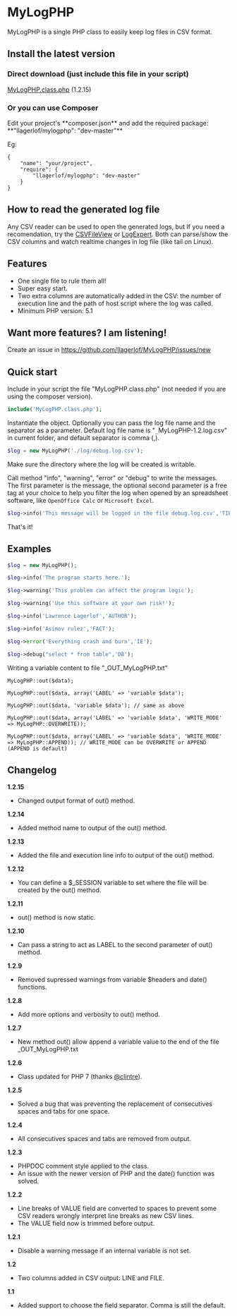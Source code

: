 <h1>MyLogPHP</h1>

MyLogPHP is a single PHP class to easily keep log files in CSV format.

<h2>Install the latest version</h2>

<h3>Direct download (just include this file in your script)</h3>
<a href="https://raw.githubusercontent.com/llagerlof/MyLogPHP/master/MyLogPHP.class.php">MyLogPHP.class.php</a> (1.2.15)
<br>
<h3>Or you can use Composer</h3>
Edit your project's **composer.json** and add the required package: **"llagerlof/mylogphp": "dev-master"**

Eg:

    {
        "name": "your/project",
        "require": {
            "llagerlof/mylogphp": "dev-master"
        }
    }
<h2>How to read the generated log file</h2>
Any CSV reader can be used to open the generated logs, but If you need a recomendation, try the <a href="http://www.nirsoft.net/utils/csv_file_view.html">CSVFileView</a> or <a href="http://www.log-expert.de">LogExpert</a>. Both can parse/show the CSV columns and watch realtime changes in log file (like tail on Linux).

<h2>Features</h2>

* One single file to rule them all!
* Super easy start.
* Two extra columns are automatically added in the CSV: the number of execution line and the path of host script where the log was called.
* Minimum PHP version: 5.1

<h2>Want more features? I am listening!</h2>

Create an issue in https://github.com/llagerlof/MyLogPHP/issues/new

<h2>Quick start</h2>

Include in your script the file "MyLogPHP.class.php" (not needed if you are using the composer version).

```php
include('MyLogPHP.class.php');
```

Instantiate the object. Optionally you can pass the log file name and the separator as a parameter. Default log file name is "`_`MyLogPHP-1.2.log.csv" in current folder, and default separator is comma (,).

```php
$log = new MyLogPHP('./log/debug.log.csv');
```

Make sure the directory where the log will be created is writable.

Call method "info", "warning", "error" or "debug" to write the messages.
The first parameter is the message, the optional second parameter is a free tag at your choice to help you filter the log when opened by an spreadsheet software, like `OpenOffice Calc` or `Microsoft Excel`.

```php
$log->info('This message will be logged in the file debug.log.csv','TIP');
```

That's it!

<h2>Examples</h2>

```php
$log = new MyLogPHP();

$log->info('The program starts here.');

$log->warning('This problem can affect the program logic');

$log->warning('Use this software at your own risk!');

$log->info('Lawrence Lagerlof','AUTHOR');

$log->info('Asimov rulez','FACT');

$log->error('Everything crash and burn','IE');

$log->debug("select * from table",'DB');

```

Writing a variable content to file "_OUT_MyLogPHP.txt"

```
MyLogPHP::out($data);

MyLogPHP::out($data, array('LABEL' => 'variable $data');

MyLogPHP::out($data, 'variable $data'); // same as above

MyLogPHP::out($data, array('LABEL' => 'variable $data', 'WRITE_MODE' => MyLogPHP::OVERWRITE));

MyLogPHP::out($data, array('LABEL' => 'variable $data', 'WRITE_MODE' => MyLogPHP::APPEND)); // WRITE_MODE can be OVERWRITE or APPEND (APPEND is default)

```

<h2>Changelog</h2>

**1.2.15**
* Changed output format of out() method.

**1.2.14**
* Added method name to output of the out() method.

**1.2.13**
* Added the file and execution line info to output of the out() method.

**1.2.12**
* You can define a $_SESSION variable to set where the file will be created by the out() method.

**1.2.11**
* out() method is now static.

**1.2.10**
* Can pass a string to act as LABEL to the second parameter of out() method.

**1.2.9**
* Removed supressed warnings from variable $headers and date() functions.

**1.2.8**
* Add more options and verbosity to out() method.

**1.2.7**
* New method out() allow append a variable value to the end of the file _OUT_MyLogPHP.txt

**1.2.6**
* Class updated for PHP 7 (thanks [@clintre](https://github.com/clintre)).

**1.2.5**
* Solved a bug that was preventing the replacement of consecutives spaces and tabs for one space.

**1.2.4**
* All consecutives spaces and tabs are removed from output.

**1.2.3**
* PHPDOC comment style applied to the class. 
* An issue with the newer version of PHP and the date() function was solved.

**1.2.2**
* Line breaks of VALUE field are converted to spaces to prevent some CSV readers wrongly interpret line breaks as new CSV lines.
* The VALUE field now is trimmed before output.

**1.2.1**
* Disable a warning message if an internal variable is not set.

**1.2**
* Two columns added in CSV output: LINE and FILE.

**1.1**
* Added support to choose the field separator. Comma is still the default.
